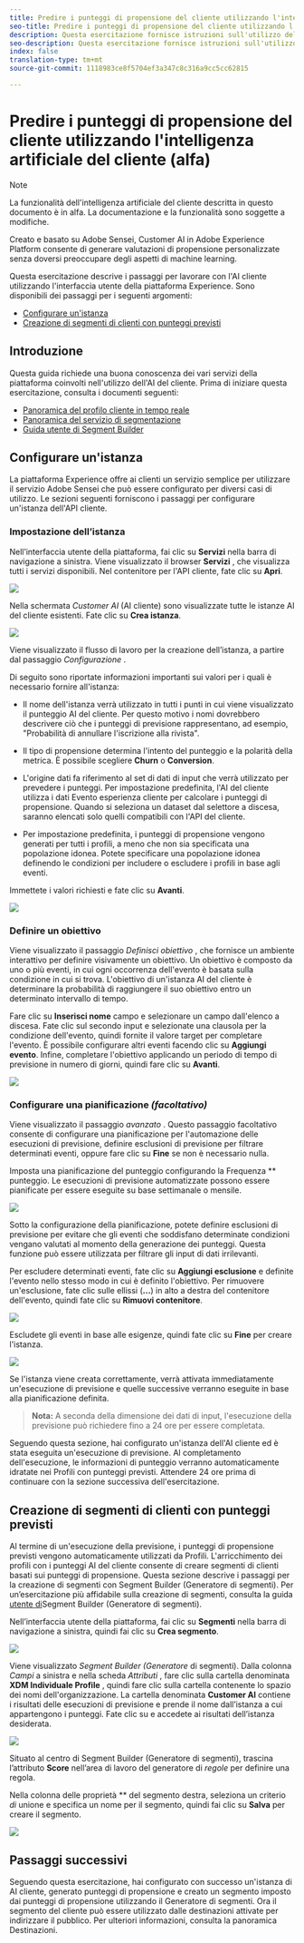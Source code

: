 ```yaml
---
title: Predire i punteggi di propensione del cliente utilizzando l'intelligenza artificiale del cliente (alfa)
seo-title: Predire i punteggi di propensione del cliente utilizzando l'intelligenza artificiale del cliente (alfa)
description: Questa esercitazione fornisce istruzioni sull'utilizzo dell'interfaccia utente (alpha) del cliente
seo-description: Questa esercitazione fornisce istruzioni sull'utilizzo dell'interfaccia utente (alpha) del cliente
index: false
translation-type: tm+mt
source-git-commit: 1118983ce8f5704ef3a347c8c316a9cc5cc62815

---
```



# Predire i punteggi di propensione del cliente utilizzando l&#39;intelligenza artificiale del cliente (alfa)

>[!NOTE]
>La funzionalità dell&#39;intelligenza artificiale del cliente descritta in questo documento è in alfa. La documentazione e la funzionalità sono soggette a modifiche.

Creato e basato su Adobe Sensei, Customer AI in Adobe Experience Platform consente di generare valutazioni di propensione personalizzate senza doversi preoccupare degli aspetti di machine learning.

Questa esercitazione descrive i passaggi per lavorare con l&#39;AI cliente utilizzando l&#39;interfaccia utente della piattaforma Experience. Sono disponibili dei passaggi per i seguenti argomenti:

* [Configurare un&#39;istanza](#configure-an-instance)
* [Creazione di segmenti di clienti con punteggi previsti](#create-customer-segments-with-predicted-scores)

## Introduzione

Questa guida richiede una buona conoscenza dei vari servizi della piattaforma coinvolti nell&#39;utilizzo dell&#39;AI del cliente. Prima di iniziare questa esercitazione, consulta i documenti seguenti:

* [Panoramica del profilo cliente in tempo reale](https://www.adobe.io/apis/experienceplatform/home/profile-identity-segmentation/profile-identity-segmentation-services.html#!api-specification/markdown/narrative/technical_overview/unified_profile_architectural_overview/unified_profile_architectural_overview.md)
* [Panoramica del servizio di segmentazione](https://www.adobe.io/apis/experienceplatform/home/profile-identity-segmentation/profile-identity-segmentation-services.html#!api-specification/markdown/narrative/technical_overview/segmentation/segmentation-overview.md)
* [Guida utente di Segment Builder](https://www.adobe.io/apis/experienceplatform/home/profile-identity-segmentation/profile-identity-segmentation-services.html#!api-specification/markdown/narrative/technical_overview/segmentation/segment-builder-guide.md)

## Configurare un&#39;istanza

La piattaforma Experience offre ai clienti un servizio semplice per utilizzare il servizio Adobe Sensei che può essere configurato per diversi casi di utilizzo. Le sezioni seguenti forniscono i passaggi per configurare un&#39;istanza dell&#39;API cliente.

### Impostazione dell’istanza

Nell’interfaccia utente della piattaforma, fai clic su **Servizi** nella barra di navigazione a sinistra. Viene visualizzato il browser **Servizi** , che visualizza tutti i servizi disponibili. Nel contenitore per l&#39;API cliente, fate clic su **Apri**.

![](./images/service.png)

Nella schermata *Customer AI* (AI cliente) sono visualizzate tutte le istanze AI del cliente esistenti. Fate clic su **Crea istanza**.

![](./images/customer_ai.png)

Viene visualizzato il flusso di lavoro per la creazione dell’istanza, a partire dal passaggio *Configurazione* .

Di seguito sono riportate informazioni importanti sui valori per i quali è necessario fornire all&#39;istanza:

* Il nome dell&#39;istanza verrà utilizzato in tutti i punti in cui viene visualizzato il punteggio AI del cliente. Per questo motivo i nomi dovrebbero descrivere ciò che i punteggi di previsione rappresentano, ad esempio, &quot;Probabilità di annullare l&#39;iscrizione alla rivista&quot;.

* Il tipo di propensione determina l&#39;intento del punteggio e la polarità della metrica. È possibile scegliere **Churn** o **Conversion**.

* L&#39;origine dati fa riferimento al set di dati di input che verrà utilizzato per prevedere i punteggi. Per impostazione predefinita, l&#39;AI del cliente utilizza i dati Evento esperienza cliente per calcolare i punteggi di propensione. Quando si seleziona un dataset dal selettore a discesa, saranno elencati solo quelli compatibili con l&#39;API del cliente.

* Per impostazione predefinita, i punteggi di propensione vengono generati per tutti i profili, a meno che non sia specificata una popolazione idonea. Potete specificare una popolazione idonea definendo le condizioni per includere o escludere i profili in base agli eventi.

Immettete i valori richiesti e fate clic su **Avanti**.

![](./images/setup.png)

### Definire un obiettivo

Viene visualizzato il passaggio *Definisci obiettivo* , che fornisce un ambiente interattivo per definire visivamente un obiettivo. Un obiettivo è composto da uno o più eventi, in cui ogni occorrenza dell&#39;evento è basata sulla condizione in cui si trova. L&#39;obiettivo di un&#39;istanza AI del cliente è determinare la probabilità di raggiungere il suo obiettivo entro un determinato intervallo di tempo.

Fare clic su **Inserisci nome** campo e selezionare un campo dall&#39;elenco a discesa. Fate clic sul secondo input e selezionate una clausola per la condizione dell&#39;evento, quindi fornite il valore target per completare l&#39;evento. È possibile configurare altri eventi facendo clic su **Aggiungi evento**. Infine, completare l&#39;obiettivo applicando un periodo di tempo di previsione in numero di giorni, quindi fare clic su **Avanti**.

![](./images/goal.png)

### Configurare una pianificazione *(facoltativo)*

Viene visualizzato il passaggio *avanzato* . Questo passaggio facoltativo consente di configurare una pianificazione per l&#39;automazione delle esecuzioni di previsione, definire esclusioni di previsione per filtrare determinati eventi, oppure fare clic su **Fine** se non è necessario nulla.

Imposta una pianificazione del punteggio configurando la Frequenza ** punteggio. Le esecuzioni di previsione automatizzate possono essere pianificate per essere eseguite su base settimanale o mensile.

![](./images/schedule.png)

Sotto la configurazione della pianificazione, potete definire esclusioni di previsione per evitare che gli eventi che soddisfano determinate condizioni vengano valutati al momento della generazione dei punteggi. Questa funzione può essere utilizzata per filtrare gli input di dati irrilevanti.

Per escludere determinati eventi, fate clic su **Aggiungi esclusione** e definite l&#39;evento nello stesso modo in cui è definito l&#39;obiettivo. Per rimuovere un&#39;esclusione, fate clic sulle ellissi (**...**) in alto a destra del contenitore dell&#39;evento, quindi fate clic su **Rimuovi contenitore**.

![](./images/exclusion.png)

Escludete gli eventi in base alle esigenze, quindi fate clic su **Fine** per creare l&#39;istanza.

![](./images/advanced.png)

Se l&#39;istanza viene creata correttamente, verrà attivata immediatamente un&#39;esecuzione di previsione e quelle successive verranno eseguite in base alla pianificazione definita.

>   **Nota:** A seconda della dimensione dei dati di input, l&#39;esecuzione della previsione può richiedere fino a 24 ore per essere completata.

Seguendo questa sezione, hai configurato un&#39;istanza dell&#39;AI cliente ed è stata eseguita un&#39;esecuzione di previsione. Al completamento dell&#39;esecuzione, le informazioni di punteggio verranno automaticamente idratate nei Profili con punteggi previsti. Attendere 24 ore prima di continuare con la sezione successiva dell&#39;esercitazione.

## Creazione di segmenti di clienti con punteggi previsti

Al termine di un&#39;esecuzione della previsione, i punteggi di propensione previsti vengono automaticamente utilizzati da Profili. L&#39;arricchimento dei profili con i punteggi AI del cliente consente di creare segmenti di clienti basati sui punteggi di propensione. Questa sezione descrive i passaggi per la creazione di segmenti con Segment Builder (Generatore di segmenti). Per un’esercitazione più affidabile sulla creazione di segmenti, consulta la guida [utente di](https://www.adobe.io/apis/experienceplatform/home/profile-identity-segmentation/profile-identity-segmentation-services.html#!api-specification/markdown/narrative/technical_overview/segmentation/segment-builder-guide.md)Segment Builder (Generatore di segmenti).

Nell’interfaccia utente della piattaforma, fai clic su **Segmenti** nella barra di navigazione a sinistra, quindi fai clic su **Crea segmento**.

![](./images/segments.png)

Viene visualizzato *Segment Builder (Generatore* di segmenti). Dalla colonna *Campi* a sinistra e nella scheda *Attributi* , fare clic sulla cartella denominata **XDM Individuale Profile** , quindi fare clic sulla cartella contenente lo spazio dei nomi dell&#39;organizzazione. La cartella denominata **Customer AI** contiene i risultati delle esecuzioni di previsione e prende il nome dall’istanza a cui appartengono i punteggi. Fate clic su e accedete ai risultati dell’istanza desiderata.

![](./images/results.png)

Situato al centro di Segment Builder (Generatore di segmenti), trascina l’attributo **Score** nell’area di lavoro del generatore di *regole* per definire una regola.

Nella colonna delle proprietà ** del segmento destra, seleziona un criterio *di* unione e specifica un nome per il segmento, quindi fai clic su **Salva** per creare il segmento.

![](./images/properties.png)

## Passaggi successivi

Seguendo questa esercitazione, hai configurato con successo un&#39;istanza di AI cliente, generato punteggi di propensione e creato un segmento imposto dai punteggi di propensione utilizzando il Generatore di segmenti. Ora il segmento del cliente può essere utilizzato dalle destinazioni attivate per indirizzare il pubblico. Per ulteriori informazioni, consulta la panoramica [](../destinations/destinations-overview.md) Destinazioni.
